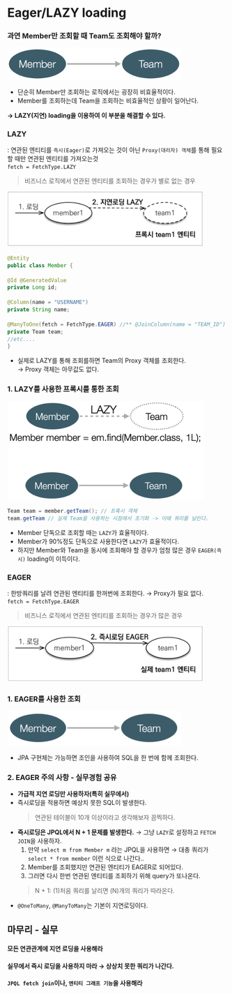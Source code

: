 # Eager/LAZY loading
### 과연 Member만 조회할 때 Team도 조회해야 할까?
<img width=400px src=./img/when-member-get-team.png>

- 단순히 Member만 조회하는 로직에서는 굉장히 비효율적이다.
- Member를 조회하는데 Team을 조회하는 비효율적인 상황이 일어난다.

**&rarr; LAZY(지연) loading을 이용하여 이 부분을 해결할 수 있다.**

### LAZY
: 연관된 엔티티를 `즉시(Eager)`로 가져오는 것이 아닌 `Proxy(대리자) 객체`를 통해 필요할 때만 연관된 엔티티를 가져오는것  
`fetch = FetchType.LAZY`  
> 비즈니스 로직에서 연관된 엔티티를 조회하는 경우가 별로 없는 경우

<img width=450px src=./img/lazy-loading.png>

```java
@Entity
public class Member {

@Id @GeneratedValue 
private Long id;

@Column(name = "USERNAME")
private String name; 

@ManyToOne(fetch = FetchType.EAGER) //** @JoinColumn(name = "TEAM_ID")
private Team team;
//etc....
}
```
- 실제로 LAZY를 통해 조회를하면 Team의 Proxy 객체를 조회한다.  
  &rarr; Proxy 객체는 아무값도 없다.

### 1. LAZY를 사용한 프록시를 통한 조회
<img width=450px src=./img/lazy-proxy-find.png>

```java
Team team = member.getTeam(); // 프록시 객체
team.getTeam // 실제 Team을 사용하는 시점에서 초기화 -> 이때 쿼리를 날린다.
```
- Member 단독으로 조회할 때는 `LAZY`가 효율적이다.
- Member가 90%정도 단독으로 사용한다면 `LAZY`가 효율적이다.
- 하지만 Member와 Team을 동시에 조회해야 할 경우가 엄청 많은 경우 `EAGER(즉시)` loading이 이득이다.

### EAGER
: 한방쿼리를 날려 연관된 엔티티를 한꺼번에 조회한다. &rarr; Proxy가 필요 없다.  
`fetch = FetchType.EAGER`  
> 비즈니스 로직에서 연관된 엔티티를 조회하는 경우가 많은 경우

<img width=450px src=./img/eager-loading.png>

### 1. EAGER를 사용한 조회
<img width=400px src=./img/eager-find.png>

- JPA 구현체는 가능하면 조인을 사용하여 SQL을 한 번에 함께 조회한다.

### 2. EAGER 주의 사항 - 실무경험 공유 
- **가급적 지연 로딩만 사용하자(특히 실무에서)**
- 즉시로딩을 적용하면 예상치 못한 SQL이 발생한다.
  > 연관된 테이블이 10개 이상이라고 생각해보자 끔찍하다.
- **즉시로딩은 JPQL에서 N + 1 문제를 발생한다.** &rarr; 그냥 `LAZY`로 설정하고 `FETCH JOIN`을 사용하자.
  1. 만약 `select m from Member m` 라는 JPQL을 사용하면 &rarr; 대충 쿼리가 `select * from member` 이런 식으로 나간다..
  2. Member를 조회했지만 연관된 엔티티가 EAGER로 되어있다.
  3. 그러면 다시 한번 연관된 엔티티를 조회하기 위해 query가 또나온다.
    > N + 1: (1)처음 쿼리를 날리면 (N)개의 쿼리가 따라온다.
- `@OneToMany`, `@ManyToMany`는 기본이 지연로딩이다.

## 마무리 - 실무 
#### 모든 연관관계에 지연 로딩을 사용해라
#### 실무에서 즉시 로딩을 사용하지 마라 &rarr; 상상치 못한 쿼리가 나간다.
#### `JPQL fetch join`이나, `엔티티 그래프 기능`을 사용해라
